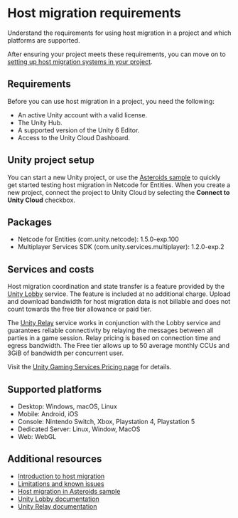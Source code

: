 # Host migration requirements

Understand the requirements for using host migration in a project and which platforms are supported.

After ensuring your project meets these requirements, you can move on to [setting up host migration systems in your project](host-migration-systems.md).

## Requirements

Before you can use host migration in a project, you need the following:

- An active Unity account with a valid license.
- The Unity Hub.
- A supported version of the Unity 6 Editor.
- Access to the Unity Cloud Dashboard.

## Unity project setup

You can start a new Unity project, or use the [Asteroids sample](../host-migration-sample.md) to quickly get started testing host migration in Netcode for Entities. When you create a new project, connect the project to Unity Cloud by selecting the **Connect to Unity Cloud** checkbox.

## Packages

- Netcode for Entities (com.unity.netcode): 1.5.0-exp.100
- Multiplayer Services SDK (com.unity.services.multiplayer): 1.2.0-exp.2

## Services and costs

Host migration coordination and state transfer is a feature provided by the [Unity Lobby](https://docs.unity.com/ugs/en-us/manual/lobby/manual/unity-lobby-service) service. The feature is included at no additional charge. Upload and download bandwidth for host migration data is not billable and does not count towards the free tier allowance or paid tier.

The [Unity Relay](https://docs.unity.com/ugs/en-us/manual/relay/manual/introduction) service works in conjunction with the Lobby service and guarantees reliable connectivity by relaying the messages between all parties in a game session. Relay pricing is based on connection time and egress bandwidth. The Free tier allows up to 50 average monthly CCUs and 3GiB of bandwidth per concurrent user.

Visit the [Unity Gaming Services Pricing page](https://unity.com/products/gaming-services/pricing) for details.

## Supported platforms

* Desktop: Windows, macOS, Linux
* Mobile: Android, iOS
* Console: Nintendo Switch, Xbox, Playstation 4, Playstation 5
* Dedicated Server: Linux, Window, MacOS
* Web: WebGL

## Additional resources

* [Introduction to host migration](host-migration-intro.md)
* [Limitations and known issues](host-migration-limitations.md)
* [Host migration in Asteroids sample](host-migration-sample.md)
* [Unity Lobby documentation](https://docs.unity.com/ugs/en-us/manual/lobby/manual/unity-lobby-service)
* [Unity Relay documentation](https://docs.unity.com/ugs/en-us/manual/relay/manual/introduction)
